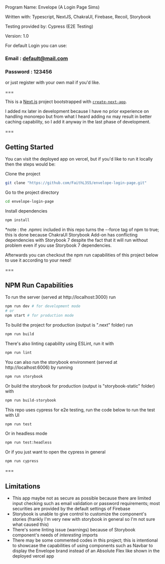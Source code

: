 Program Name: Envelope (A Login Page Sims)

Written with: Typescript, NextJS, ChakraUI, Firebase, Recoil, Storybook

Testing provided by: Cypress (E2E Testing)

Version: 1.0

For default Login you can use:

### Email : default@mail.com

### Password : 123456

or just register with your own mail if you'd like.

===

This is a [Next.js](https://nextjs.org/) project bootstrapped with [`create-next-app`](https://github.com/vercel/next.js/tree/canary/packages/create-next-app).

I added nx later in development because I have no prior experience on handling monorepo but from what I heard adding nx may result in better caching capability, so I add it anyway in the last phase of development.

===

## Getting Started

You can visit the deployed app on vercel, but if you'd like to run it locally then the steps would be:

Clone the project

```bash
git clone "https://github.com/FaithL3S5/envelope-login-page.git"
```

Go to the project directory

```bash
cd envelope-login-page
```

Install dependencies

```bash
npm install
```

\*note : the .npmrc included in this repo turns the --force tag of npm to true; this is done because ChakraUI Storybook Add-on has conflicting dependencies with Storybook 7 despite the fact that it will run without problem even if you use Storybook 7 dependencies.

Afterwards you can checkout the npm run capabilities of this project below to use it according to your need!

===

## NPM Run Capabilities

To run the server (served at http://localhost:3000) run

```bash
npm run dev # for development mode
# or
npm start # for production mode
```

To build the project for production (output is ".next" folder) run

```bash
npm run build
```

There's also linting capability using ESLint, run it with

```bash
npm run lint
```

You can also run the storybook environment (served at http://localhost:6006) by running

```bash
npm run storybook
```

Or build the storybook for production (output is "storybook-static" folder) with

```bash
npm run build-storybook
```

This repo uses cypress for e2e testing, run the code below to run the test with UI

```bash
npm run test
```

Or in headless mode

```bash
npm run test:headless
```

Or if you just want to open the cypress in general

```bash
npm run cypress
```

===

## Limitations

- This app maybe not as secure as possible because there are limited input checking such as email validation or password requirements; most securities are provided by the default settings of Firebase
- Storybook is unable to give control to customize the component's stories (frankly I'm very new with storybook in general so I'm not sure what caused this)
- There's some linting issue (warnings) because of Storybook component's needs of _interesting_ imports
- There may be some commented codes in this project; this is intentional to showcase the capabilities of using components such as Navbar to display the Envelope brand instead of an Absolute Flex like shown in the deployed vercel app
